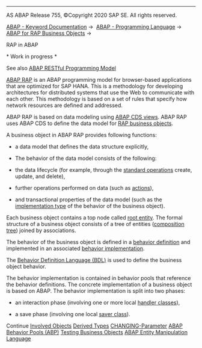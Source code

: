   

* * *

AS ABAP Release 755, ©Copyright 2020 SAP SE. All rights reserved.

[ABAP - Keyword Documentation](javascript:call_link\('abenabap.htm'\)) →  [ABAP - Programming Language](javascript:call_link\('abenabap_reference.htm'\)) →  [ABAP for RAP Business Objects](javascript:call_link\('abenabap_business_objects.htm'\)) → 

RAP in ABAP

\* Work in progress \*

See also [ABAP RESTful Programming Model](https://help.sap.com/viewer/c0d02c4330c34b3abca88bdd57eaccfc/Cloud/en-US/3b77569ca8ee4226bdab4fcebd6f6ea6.html)

[ABAP RAP](javascript:call_link\('abenabap_rap_glosry.htm'\) "Glossary Entry") is an ABAP programming model for browser-based applications that are optimized for SAP HANA. This is a methodology for developing architectures for distributed systems that use the Web to communicate with each other. This methodology is based on a set of rules that specify how network resources are defined and addressed.

ABAP RAP is based on data modeling using [ABAP CDS views](javascript:call_link\('abencds_v1_views.htm'\)). ABAP RAP uses ABAP CDS to define the data model for [RAP business objects](javascript:call_link\('abenrap_bo_glosry.htm'\) "Glossary Entry").

A business object in ABAP RAP provides following functions:

-   a data model that defines the data structure explicitly,

-   The behavior of the data model consists of the following:

-   the data lifecycle (for example, through the [standard operations](javascript:call_link\('abenbdl_standard_operations.htm'\)) create, update, and delete),

-   further operations performed on data (such as [actions](javascript:call_link\('abenbdl_action.htm'\))),

-   and transactional properties of the data model (such as the [implementation type](javascript:call_link\('abenbdl_implementation.htm'\)) of the behavior of the business object).

Each business object contains a top node called [root entity](javascript:call_link\('abenroot_entity_glosry.htm'\) "Glossary Entry"). The formal structure of a business object consists of a tree of entities ([composition tree](javascript:call_link\('abencds_composition_tree_glosry.htm'\) "Glossary Entry")) joined by associations.

The behavior of the business object is defined in a [behavior definition](javascript:call_link\('abencds_behavior_definitions.htm'\)) and implemented in an associated [behavior implementation](javascript:call_link\('abenabap_behavior_pools.htm'\)).

The [Behavior Definition Language (BDL)](javascript:call_link\('abenabap_bdl.htm'\)) is used to define the business object behavior.

The behavior implementation is contained in behavior pools that reference the behavior definitions. The concrete implementation of a business object is based on ABAP. The behavior implementation is split into two phases:

-   an interaction phase (involving one or more local [handler classes](javascript:call_link\('abenabp_handler_class.htm'\))),

-   a save phase (involving one local [saver class](javascript:call_link\('abenabp_saver_class.htm'\))).

Continue
[Involved Objects](javascript:call_link\('abenrestful_definitions_oview.htm'\))
[Derived Types](javascript:call_link\('abenrpm_derived_types.htm'\))
[CHANGING-Parameter](javascript:call_link\('abenchanging_type_data.htm'\))
[ABAP Behavior Pools (ABP)](javascript:call_link\('abenabap_behavior_pools.htm'\))
[Testing Business Objects](javascript:call_link\('abenrpm_testing.htm'\))
[ABAP Entity Manipulation Language](javascript:call_link\('abeneml.htm'\))